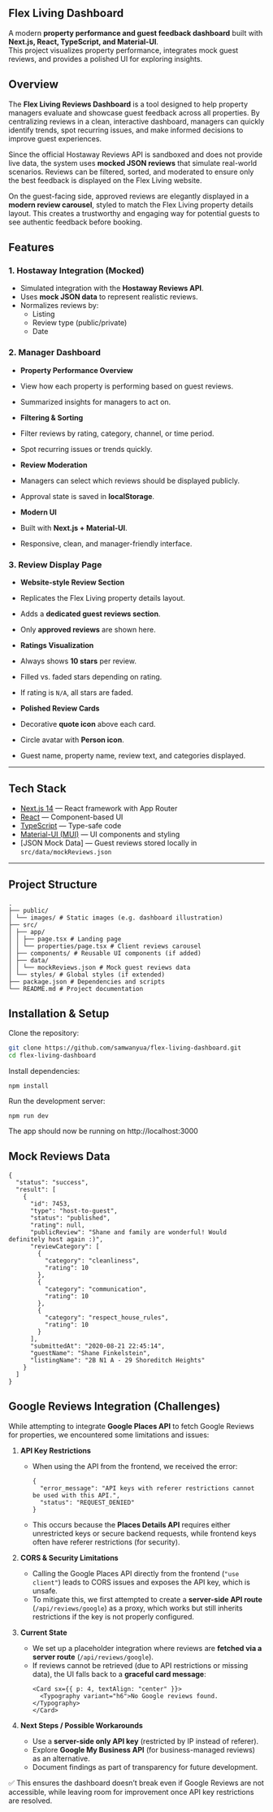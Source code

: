 ## Flex Living Dashboard

A modern **property performance and guest feedback dashboard** built with **Next.js, React, TypeScript, and Material-UI**.  
This project visualizes property performance, integrates mock guest reviews, and provides a polished UI for exploring insights.  

##  Overview

The **Flex Living Reviews Dashboard** is a tool designed to help property managers evaluate and showcase guest feedback across all properties. By centralizing reviews in a clean, interactive dashboard, managers can quickly identify trends, spot recurring issues, and make informed decisions to improve guest experiences.

Since the official Hostaway Reviews API is sandboxed and does not provide live data, the system uses **mocked JSON reviews** that simulate real-world scenarios. Reviews can be filtered, sorted, and moderated to ensure only the best feedback is displayed on the Flex Living website.

On the guest-facing side, approved reviews are elegantly displayed in a **modern review carousel**, styled to match the Flex Living property details layout. This creates a trustworthy and engaging way for potential guests to see authentic feedback before booking.


##  Features

### 1. Hostaway Integration (Mocked)
-  Simulated integration with the **Hostaway Reviews API**.  
- Uses **mock JSON data** to represent realistic reviews.  
- Normalizes reviews by:
  - Listing  
  - Review type (public/private)  
  - Date  

### 2. Manager Dashboard
-  **Property Performance Overview**
  - View how each property is performing based on guest reviews.  
  - Summarized insights for managers to act on.  

-  **Filtering & Sorting**
  - Filter reviews by rating, category, channel, or time period.  
  - Spot recurring issues or trends quickly.  

-  **Review Moderation**
  - Managers can select which reviews should be displayed publicly.  
  - Approval state is saved in **localStorage**.  

-  **Modern UI**
  - Built with **Next.js + Material-UI**.  
  - Responsive, clean, and manager-friendly interface.  

### 3. Review Display Page
-  **Website-style Review Section**
  - Replicates the Flex Living property details layout.  
  - Adds a **dedicated guest reviews section**.  
  - Only **approved reviews** are shown here.  

-  **Ratings Visualization**
  - Always shows **10 stars** per review.  
  - Filled vs. faded stars depending on rating.  
  - If rating is `N/A`, all stars are faded.  

-  **Polished Review Cards**
  - Decorative **quote icon** above each card.  
  - Circle avatar with **Person icon**.  
  - Guest name, property name, review text, and categories displayed.  

---


##  Tech Stack

- [Next.js 14](https://nextjs.org/) — React framework with App Router
- [React](https://reactjs.org/) — Component-based UI
- [TypeScript](https://www.typescriptlang.org/) — Type-safe code
- [Material-UI (MUI)](https://mui.com/) — UI components and styling
- [JSON Mock Data] — Guest reviews stored locally in `src/data/mockReviews.json`

---

##  Project Structure
```
.
├── public/
│ └── images/ # Static images (e.g. dashboard illustration)
├── src/
│ ├── app/
│ │ ├── page.tsx # Landing page
│ │ └── properties/page.tsx # Client reviews carousel
│ ├── components/ # Reusable UI components (if added)
│ ├── data/
│ │ └── mockReviews.json # Mock guest reviews data
│ └── styles/ # Global styles (if extended)
├── package.json # Dependencies and scripts
└── README.md # Project documentation
```

##  Installation & Setup

Clone the repository:

```bash
git clone https://github.com/samwanyua/flex-living-dashboard.git
cd flex-living-dashboard
```

Install dependencies:
```
npm install
```


Run the development server:
```
npm run dev
```


The app should now be running on http://localhost:3000

## Mock Reviews Data
```
{
  "status": "success",
  "result": [
    {
      "id": 7453,
      "type": "host-to-guest",
      "status": "published",
      "rating": null,
      "publicReview": "Shane and family are wonderful! Would definitely host again :)",
      "reviewCategory": [
        {
          "category": "cleanliness",
          "rating": 10
        },
        {
          "category": "communication",
          "rating": 10
        },
        {
          "category": "respect_house_rules",
          "rating": 10
        }
      ],
      "submittedAt": "2020-08-21 22:45:14",
      "guestName": "Shane Finkelstein",
      "listingName": "2B N1 A - 29 Shoreditch Heights"
    }
  ]
}
```

## Google Reviews Integration (Challenges)

While attempting to integrate **Google Places API** to fetch Google Reviews for properties, we encountered some limitations and issues:

1. **API Key Restrictions**  
   - When using the API from the frontend, we received the error:  
     ```
     {
       "error_message": "API keys with referer restrictions cannot be used with this API.",
       "status": "REQUEST_DENIED"
     }
     ```
   - This occurs because the **Places Details API** requires either unrestricted keys or secure backend requests, while frontend keys often have referer restrictions (for security).

2. **CORS & Security Limitations**  
   - Calling the Google Places API directly from the frontend (`"use client"`) leads to CORS issues and exposes the API key, which is unsafe.  
   - To mitigate this, we first attempted to create a **server-side API route** (`/api/reviews/google`) as a proxy, which works but still inherits restrictions if the key is not properly configured.

3. **Current State**  
   - We set up a placeholder integration where reviews are **fetched via a server route** (`/api/reviews/google`).  
   - If reviews cannot be retrieved (due to API restrictions or missing data), the UI falls back to a **graceful card message**:  
     ```tsx
     <Card sx={{ p: 4, textAlign: "center" }}>
       <Typography variant="h6">No Google reviews found.</Typography>
     </Card>
     ```

4. **Next Steps / Possible Workarounds**  
   - Use a **server-side only API key** (restricted by IP instead of referer).  
   - Explore **Google My Business API** (for business-managed reviews) as an alternative.  
   - Document findings as part of transparency for future development.

✅ This ensures the dashboard doesn’t break even if Google Reviews are not accessible, while leaving room for improvement once API key restrictions are resolved.
